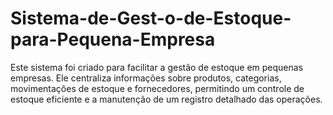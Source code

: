 # Sistema-de-Gest-o-de-Estoque-para-Pequena-Empresa
Este sistema foi criado para facilitar a gestão de estoque em pequenas empresas. Ele  centraliza informações sobre produtos, categorias, movimentações de estoque e  fornecedores, permitindo um controle de estoque eficiente e a manutenção de um  registro detalhado das operações.
